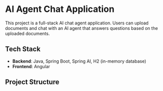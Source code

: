 # AI Agent Chat Application

This project is a full-stack AI chat agent application. Users can upload documents and chat with an AI agent that answers questions based on the uploaded documents.

## Tech Stack

- **Backend**: Java, Spring Boot, Spring AI, H2 (in-memory database)
- **Frontend**: Angular

## Project Structure
